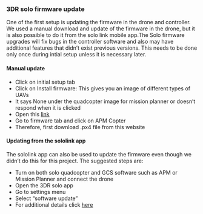 ### 3DR solo firmware update

One of the first setup is updating the firmware in the drone and controller. We used a manual download  and update of the firmware in the drone, but it is also possible to do it from the solo link mobile app.The Solo firmware upgrades will fix bugs in the controller software and also may have additional features that didn’t exist previous versions. This needs to be done only once during intial setup unless it is necessary later. 

#### Manual update
* Click on initial setup tab
* Click on Install firmware: This gives you an image of different types of  UAVs
* It says None under the quadcopter image for mission planner  or doesn’t respond when it is clicked
* Open this [link](http://firmware.ardupilot.org/Tools/MissionPlanner/)
* Go to firmware tab and click on APM Copter
* Therefore, first download .px4 file from this website

#### Updating from the sololink app

The sololink app can also be used to update the firmware even though we didn’t do this for this project. The suggested steps are:

* Turn on both solo quadcopter and GCS software such as APM or Mission Planner and connect the drone
* Open the 3DR solo app
* Go to settings menu
* Select “software update”
* For additional details click [here](https://www.dronezon.com/diy-drone-repair-videos/3dr-drone-diy/how-to-update-3dr-solo-firmware-version-for-big-improvements/)


